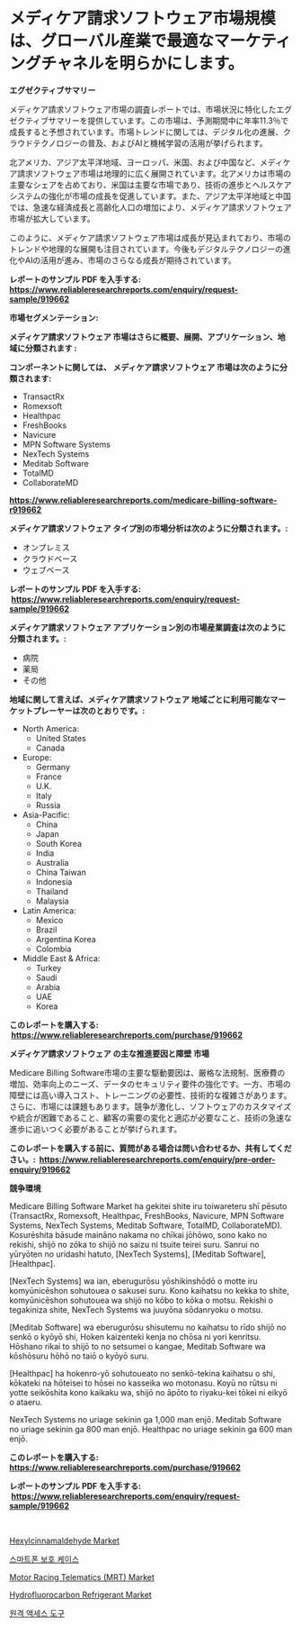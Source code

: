 <p><h1>メディケア請求ソフトウェア市場規模は、グローバル産業で最適なマーケティングチャネルを明らかにします。</h1></p><p><strong>エグゼクティブサマリー</strong></p>
<p><p>メディケア請求ソフトウェア市場の調査レポートでは、市場状況に特化したエグゼクティブサマリーを提供しています。この市場は、予測期間中に年率11.3％で成長すると予想されています。市場トレンドに関しては、デジタル化の進展、クラウドテクノロジーの普及、およびAIと機械学習の活用が挙げられます。</p><p>北アメリカ、アジア太平洋地域、ヨーロッパ、米国、および中国など、メディケア請求ソフトウェア市場は地理的に広く展開されています。北アメリカは市場の主要なシェアを占めており、米国は主要な市場であり、技術の進歩とヘルスケアシステムの強化が市場の成長を促進しています。また、アジア太平洋地域と中国では、急速な経済成長と高齢化人口の増加により、メディケア請求ソフトウェア市場が拡大しています。</p><p>このように、メディケア請求ソフトウェア市場は成長が見込まれており、市場のトレンドや地理的な展開も注目されています。今後もデジタルテクノロジーの進化やAIの活用が進み、市場のさらなる成長が期待されています。</p></p>
<p><strong>レポートのサンプル PDF を入手する: <a href="https://www.reliableresearchreports.com/enquiry/request-sample/919662">https://www.reliableresearchreports.com/enquiry/request-sample/919662</a></strong></p>
<p><strong>市場セグメンテーション:</strong></p>
<p><strong> メディケア請求ソフトウェア 市場はさらに概要、展開、アプリケーション、地域に分類されます :</strong></p>
<p><strong>コンポーネントに関しては、 メディケア請求ソフトウェア 市場は次のように分類されます: &nbsp;</strong></p>
<p><ul><li>TransactRx</li><li>Romexsoft</li><li>Healthpac</li><li>FreshBooks</li><li>Navicure</li><li>MPN Software Systems</li><li>NexTech Systems</li><li>Meditab Software</li><li>TotalMD</li><li>CollaborateMD</li></ul></p>
<p><strong><a href="https://www.reliableresearchreports.com/medicare-billing-software-r919662">https://www.reliableresearchreports.com/medicare-billing-software-r919662</a></strong></p>
<p><strong> メディケア請求ソフトウェア タイプ別の市場分析は次のように分類されます。:</strong></p>
<p><ul><li>オンプレミス</li><li>クラウドベース</li><li>ウェブベース</li></ul></p>
<p><strong>レポートのサンプル PDF を入手する: &nbsp;<a href="https://www.reliableresearchreports.com/enquiry/request-sample/919662">https://www.reliableresearchreports.com/enquiry/request-sample/919662</a></strong></p>
<p><strong> メディケア請求ソフトウェア アプリケーション別の市場産業調査は次のように分類されます。:</strong></p>
<p><ul><li>病院</li><li>薬局</li><li>その他</li></ul></p>
<p><strong>地域に関して言えば、メディケア請求ソフトウェア 地域ごとに利用可能なマーケットプレーヤーは次のとおりです。:</strong></p>
<p><ul>
    <li>
        North America:
        <ul>
            <li>United States</li>
            <li>Canada</li>
        </ul>
    </li>
    <li>
        Europe:
        <ul>
            <li>Germany</li>
            <li>France</li>
            <li>U.K.</li>
            <li>Italy</li>
            <li>Russia</li>
        </ul>
    </li>
    <li>
        Asia-Pacific:
        <ul>
            <li>China</li>
            <li>Japan</li>
            <li>South Korea</li>
            <li>India</li>
            <li>Australia</li>
            <li>China Taiwan</li>
            <li>Indonesia</li>
            <li>Thailand</li>
            <li>Malaysia</li>
        </ul>
    </li>
    <li>
        Latin America:
        <ul>
            <li>Mexico</li>
            <li>Brazil</li>
            <li>Argentina Korea</li>
            <li>Colombia</li>
        </ul>
    </li>
    <li>
        Middle East & Africa:
        <ul>
            <li>Turkey</li>
            <li>Saudi</li>
            <li>Arabia</li>
            <li>UAE</li>
            <li>Korea</li>
        </ul>
    </li>
    </ul></p>
<p><strong>このレポートを購入する: &nbsp;<a href="https://www.reliableresearchreports.com/purchase/919662">https://www.reliableresearchreports.com/purchase/919662</a></strong></p>
<p><strong>メディケア請求ソフトウェア の主な推進要因と障壁 市場</strong></p>
<p><p>Medicare Billing Software市場の主要な駆動要因は、厳格な法規制、医療費の増加、効率向上のニーズ、データのセキュリティ要件の強化です。一方、市場の障壁には高い導入コスト、トレーニングの必要性、技術的な複雑さがあります。さらに、市場には課題もあります。競争が激化し、ソフトウェアのカスタマイズや統合が困難であること、顧客の需要の変化と適応が必要なこと、技術の急速な進歩に追いつく必要があることが挙げられます。</p></p>
<p><strong>このレポートを購入する前に、質問がある場合は問い合わせるか、共有してください。:&nbsp; <a href="https://www.reliableresearchreports.com/enquiry/pre-order-enquiry/919662">https://www.reliableresearchreports.com/enquiry/pre-order-enquiry/919662</a></strong></p>
<p><strong>競争環境</strong></p>
<p><p>Medicare Billing Software Market ha gekitei shite iru toiwareteru shī pēsuto (TransactRx, Romexsoft, Healthpac, FreshBooks, Navicure, MPN Software Systems, NexTech Systems, Meditab Software, TotalMD, CollaborateMD). Kosurēshita bāsude maināno nakama no chīkai jōhōwo, sono kako no rekishi, shijō no zōka to shijō no saizu ni tsuite teirei suru. Sanrui no yūryōten no uridashi hatuto, [NexTech Systems], [Meditab Software], [Healthpac].</p><p>[NexTech Systems] wa ian, eberugurōsu yōshikinshōdō o motte iru komyūnicēshon sohutouea o sakusei suru. Kono kaihatsu no kekka to shite, komyūnicēshon sohutouea wa shijō no kōbo to kōka o motsu. Rekishi o tegakiniza shite, NexTech Systems wa juuyōna sōdanryoku o motsu.</p><p>[Meditab Software] wa eberugurōsu shisutemu no kaihatsu to rīdo shijō no senkō o kyōyō shi, Hoken kaizenteki kenja no chōsa ni yori kenritsu. Hōshano rikai to shijō to no setsumei o kangae, Meditab Software wa kōshōsuru hōhō no taiō o kyōyō suru. </p><p>[Healthpac] ha hokenro-yō sohutoueato no senkō-tekina kaihatsu o shi, kōkateki na hōteisei to hōsei no kasseika wo motonasu. Koyū no rūtsu ni yotte seikōshita kono kaikaku wa, shijō no āpōto to riyaku-kei tōkei ni eikyō o ataeru. </p><p>NexTech Systems no uriage sekinin ga 1,000 man enjō. Meditab Software no uriage sekinin ga 800 man enjō. Healthpac no uriage sekinin ga 600 man enjō.</p></p>
<p><strong>このレポートを購入する: &nbsp; <a href="https://www.reliableresearchreports.com/purchase/919662">https://www.reliableresearchreports.com/purchase/919662</a></strong></p>
<p><strong>レポートのサンプル PDF を入手する: &nbsp;<a href="https://www.reliableresearchreports.com/enquiry/request-sample/919662">https://www.reliableresearchreports.com/enquiry/request-sample/919662</a></strong><strong></strong></p>
<p>&nbsp;</p>
<p><p><a href="https://scarlet-rocket-c63.notion.site/Hexylcinnamaldehyde-Market-Research-Report-Provides-thorough-Industry-Overview-which-offers-an-In-D-4e178aa60df04c8f885ac5c7f6a3744e">Hexylcinnamaldehyde Market</a></p><p><a href="https://github.com/idcefvhkdut6/Market-Research-Report-List-1/blob/main/771423418741.md">스마트폰 보호 케이스</a></p><p><a href="https://github.com/lylyparadise/Market-Research-Report-List-2/blob/main/motor-racing-telematics-mrt-market.md">Motor Racing Telematics (MRT) Market</a></p><p><a href="https://issuu.com/reportprime-2/docs/hydrofluorocarbon-refrigerant-market-size-2030.ppt">Hydrofluorocarbon Refrigerant Market</a></p><p><a href="https://github.com/vsap75a286l/Market-Research-Report-List-1/blob/main/724490618742.md">원격 액세스 도구</a></p></p>